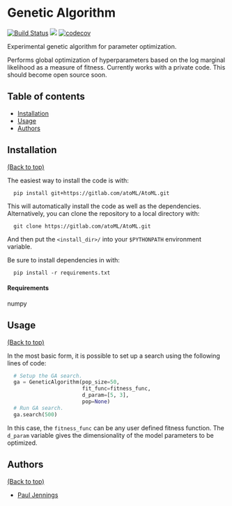 # Genetic Algorithm

[![Build Status](https://travis-ci.org/pcjennings/GeneticAlgorithm.svg?branch=master)](https://travis-ci.org/pcjennings/GeneticAlgorithm)
<a href="https://codeclimate.com/github/pcjennings/GeneticAlgorithm/maintainability"><img src="https://api.codeclimate.com/v1/badges/defb74010402e415f9db/maintainability" /></a>
[![codecov](https://codecov.io/gh/pcjennings/GeneticAlgorithm/branch/master/graph/badge.svg)](https://codecov.io/gh/pcjennings/GeneticAlgorithm)

Experimental genetic algorithm for parameter optimization.

Performs global optimization of hyperparameters based on the log marginal
likelihood as a measure of fitness. Currently works with a private code. This
should become open source soon.

## Table of contents

-   [Installation](#installation)
-   [Usage](#usage)
-   [Authors](#authors)

## Installation
[(Back to top)](#table-of-contents)

The easiest way to install the code is with:

  ```shell
    pip install git+https://gitlab.com/atoML/AtoML.git
  ```

This will automatically install the code as well as the dependencies.
Alternatively, you can clone the repository to a local directory with:

  ```shell
    git clone https://gitlab.com/atoML/AtoML.git
  ```

And then put the `<install_dir>/` into your `$PYTHONPATH` environment variable.

Be sure to install dependencies in with:

  ```shell
    pip install -r requirements.txt
  ```

#### Requirements

numpy

## Usage
[(Back to top)](#table-of-contents)

In the most basic form, it is possible to set up a search using the following
lines of code:

```python
  # Setup the GA search.
  ga = GeneticAlgorithm(pop_size=50,
                        fit_func=fitness_func,
                        d_param=[5, 3],
                        pop=None)
  # Run GA search.
  ga.search(500)
```

In this case, the `fitness_func` can be any user defined fitness function. The
`d_param` variable gives the dimensionality of the model parameters to be
optimized.

## Authors
[(Back to top)](#table-of-contents)

-   [Paul Jennings](http://suncat.stanford.edu/theory/people/paul-jennings)

